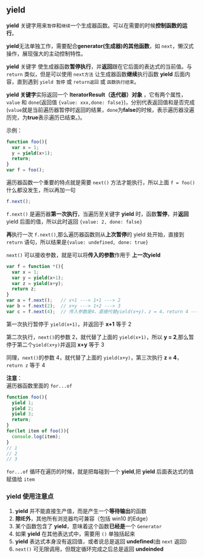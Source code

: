 ## yield

**yield** 关键字用来`暂停`和`继续`一个生成器函数。可以在需要的时候**控制函数的运行**。

**yield**无法单独工作，需要配合**generator(生成器)**的**其他函数**，如 `next`，懒汉式操作，展现强大的主动控制特性。

**yield** 关键字 使生成器函数**暂停执行**，并**返回**跟在它后面的表达式的当前值。与 `return` 类似，但是可以使用 `next方法` 让生成器函数**继续**执行函数 **yield** 后面内容，直到遇到 `yield 暂停` 或 `return返回` 或 `函数执行结束`。

**yield 关键字**实际返回一个 **IteratorResult（迭代器）对象** ，它有两个属性，`value` 和 `done`(返回值 `{value: xxx,done: false}`)，分别代表返回值和是否完成(`value`就是当前遍历器暂停时返回的结果，`done`为**false**的时候，表示遍历器没遍历完，为**true**表示遍历已结束。)。

示例：
```js
function foo(){
  var x = 1;
  y = yield(x+1);
  return;
}
var f = foo();
```
遍历器函数一个重要的特点就是需要 `next()` 方法才能执行，所以上面 `f = foo()` 什么都没发生，所以再加一句
```js
f.next();
```
`f.next()` 是遍历器**第一次执行**，当遍历至关键字 **yield** 时，函数**暂停**，并**返回** yield 后面的值，所以此时返回 `{value: 2, done: false}`

**再**执行一次 `f.next()`,那么遍历器函数则从**上次暂停**的 yield 处开始，直接到 `return` 语句，所以结果是`{value: undefined, done: true}`

`next()` 可以接收参数，就是可以将**传入的参数**作用于 **上一次yield**
```js
var f = function *(){
  var x = 1;
  var y = yield(x+1);
  var z = yield(x+y);
  return z;
}
var a = f.next();   // x+1 ---> 1+1 ---> 2
var b = f.next(2);  // x+y ---> 1+2 ---> 3
var c = f.next(4);  // 传入参数是4，直接代替yield(x+y)，z = 4，return 4 ---> 4
```
第一次执行暂停于 `yield(x+1)`，并返回于 **x+1** 等于 2

第二次执行，`next()`的参数 2，就代替了上面的 `yield(x+1)`，所以 **y = 2**,那么暂停于第二个`yield(x+y)`并返回 **x+y** 等于 3

同理，`next()`的参数 4，就代替了上面的 `yield(x+y)`，第三次执行 **z = 4**，`return z` 等于 4

**注意**：<br/>
遍历器函数里面的 `for...of`
```js
function foo(){
  yield 1;
  yield 2;
  yield 3;
  return;
}
for(let item of foo()){
  console.log(item);
}
// 1
// 2
// 3
```
`for...of` 循环在遍历的时候，就是把每碰到一个 **yield**,把 **yield** 后面表达式的值 赋值给 `item`

### yield 使用注意点

1. **yield** 并不能直接生产值，而是产生一个**等待输出**的函数
2. **除IE外**，其他所有浏览器均可兼容（包括 win10 的Edge）
3. 某个函数包含了 **yield**，意味着这个函数**已经是**一个 `Generator`
4. 如果 **yield** 在其他表达式中，需要用 `()` 单独括起来
5. **yield** 表达式本身没有返回值，或者说总是返回 **undefined**(由 `next` 返回)
6. `next()` 可无限调用，但既定循环完成之后总是返回 **undeinded**
